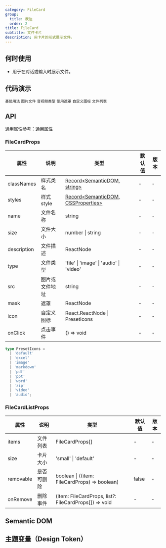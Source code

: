 ```yaml
---
category: FileCard
group:
  title: 表达
  order: 2
title: FileCard
subtitle: 文件卡片
description: 用卡片的形式展示文件。
---
```


## 何时使用

- 用于在对话或输入时展示文件。

## 代码演示

<!-- prettier-ignore -->
<code src="./demo/basic.tsx">基础用法</code>
<code src="./demo/image.tsx">图片文件</code>
<code src="./demo/audio.tsx">音视频类型</code>
<code src="./demo/mask.tsx">使用遮罩</code>
<code src="./demo/icon.tsx">自定义图标</code>
<code src="./demo/list.tsx">文件列表</code>

## API

通用属性参考：[通用属性](/docs/react/common-props)

### FileCardProps

| 属性 | 说明 | 类型 | 默认值 | 版本 |
| --- | --- | --- | --- | --- |
| classNames | 样式类名 | [Record<SemanticDOM, string>](#semantic-dom) | - | - |
| styles | 样式 style | [Record<SemanticDOM, CSSProperties>](#semantic-dom) | - | - |
| name | 文件名称 | string | - | - |
| size | 文件大小 | number \| string | - | - |
| description | 文件描述 | ReactNode | - | - |
| type | 文件类型 | 'file' \| 'image' \| 'audio' \| 'video' | - | - |
| src | 图片或文件地址 | string | - | - |
| mask | 遮罩 | ReactNode | - | - |
| icon | 自定义图标 | React.ReactNode \| PresetIcons | - | - |
| onClick | 点击事件 | () => void | - | - |

```typescript
type PresetIcons =
  | 'default'
  | 'excel'
  | 'image'
  | 'markdown'
  | 'pdf'
  | 'ppt'
  | 'word'
  | 'zip'
  | 'video'
  | 'audio';
```

### FileCardListProps

| 属性      | 说明       | 类型                                                  | 默认值 | 版本 |
| --------- | ---------- | ----------------------------------------------------- | ------ | ---- |
| items     | 文件列表   | FileCardProps[]                                       | -      | -    |
| size      | 卡片大小   | 'small' \| 'default'                                  | -      | -    |
| removable | 是否可删除 | boolean \| ((item: FileCardProps) => boolean)         | false  | -    |
| onRemove  | 删除事件   | (item: FileCardProps, list?: FileCardProps[]) => void | -      | -    |

## Semantic DOM

<code src="./demo/_semantic.tsx" simplify="true"></code>

## 主题变量（Design Token）

<ComponentTokenTable component="FileCard"></ComponentTokenTable>
